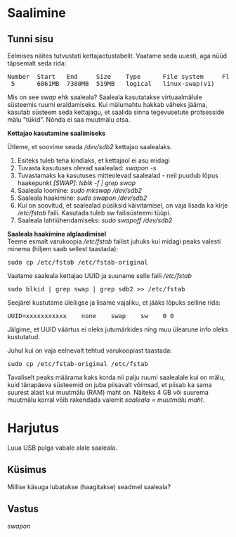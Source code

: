 # Saalimine

## Tunni sisu

Eelmises näites tutvustati kettajaotustabelit. Vaatame seda uuesti, aga nüüd täpsemalt seda rida:

<pre>
Number  Start   End     Size    Type      File system     Flags
 5      6861MB  7380MB  519MB   logical   linux-swap(v1)
</pre>

Mis on see *swap* ehk saaleala? Saaleala kasutatakse virtuaalmälule süsteemis ruumi eraldamiseks. Kui mälumahtu hakkab väheks jääma, kasutab süsteem seda kettajagu, et saalida sinna tegevusetute protsesside mälu "tükid". Nõnda ei saa muutmälu otsa.

<b>Kettajao kasutamine saalimiseks</b>

Ütleme, et soovime seada */dev/sdb2* kettajao saalealaks.

<ol>
<li>Esiteks tuleb teha kindlaks, et kettajaol ei asu midagi</li>
<li>Tuvasta kasutuses olevad saalealad: <i>swapon -s</i></li>
<li>Tuvastamaks ka kasutuses mitteolevad saalealad - neil puudub lõpus haakepunkt <i>[SWAP]</i>: <i>lsblk -f | grep swap</i></li>
<li>Saaleala loomine: <i>sudo mkswap /dev/sdb2</i></li>
<li>Saaleala haakimine: <i>sudo swapon /dev/sdb2</i></li>
<li>Kui on soovitud, et saalealad püsiksid käivitamisel, on vaja lisada ka kirje <i>/etc/fstab</i> faili. Kasutada tuleb sw failisüsteemi tüüpi.</li>
<li>Saaleala lahtiühendamiseks: <i>sudo swapoff /dev/sdb2</i></li>
</ol>

<b>Saaleala haakimine alglaadimisel</b><br>
Teeme esmalt varukoopia */etc/fstab* failist juhuks kui midagi peaks valesti minema (hiljem saab sellest taastada):
<pre>
sudo cp /etc/fstab /etc/fstab-original
</pre>

Vaatame saaleala kettajao UUID ja suuname selle faili */etc/fstab*
<pre>
sudo blkid | grep swap | grep sdb2 >> /etc/fstab
</pre>

Seejärel kustutame üleliigse ja lisame vajaliku, et jääks lõpuks selline rida:
<pre>
UUID=xxxxxxxxxxx    none    swap    sw    0 0
</pre>
Jälgime, et UUID väärtus ei oleks jutumärkides ning muu ülearune info oleks kustutatud.

Juhul kui on vaja eelnevalt tehtud varukoopiast taastada:
<pre>
sudo cp /etc/fstab-original /etc/fstab
</pre>

Tavaliselt peaks määrama kaks korda nii palju ruumi saalealale kui on mälu, kuid tänapäeva süsteemid on juba piisavalt võimsad, et piisab ka sama suurest alast kui muutmälu (RAM) maht on. Näiteks 4 GB või suurema muutmälu korral võib rakendada valemit *saaleala = muutmälu maht*.

# Harjutus

Luua USB pulga vabale alale saaleala.

## Küsimus

Millise käsuga lubatakse (haagitakse) seadmel saaleala?

## Vastus

*swapon*
